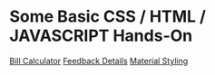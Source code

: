 # Some Basic CSS / HTML / JAVASCRIPT Hands-On 

[Bill Calculator](https://github.com/ryan3142/HTML-CSS-JAVASCRIPT---HANDSON/tree/main/Dashboard/BillCalculator)
[Feedback Details](https://github.com/ryan3142/HTML-CSS-JAVASCRIPT---HANDSON/tree/main/Dashboard/FeedBack%20Details)
[Material Styling](https://github.com/ryan3142/HTML-CSS-JAVASCRIPT---HANDSON/tree/main/Dashboard/MaterialStyling)
